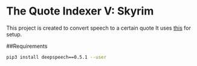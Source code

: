 # The Quote Indexer V: Skyrim
This project is created to convert speech to a certain quote
It uses [this](https://github.com/mozilla/DeepSpeech/tree/master/examples/mic_vad_streaming) for setup.

##Requirements
```bash
pip3 install deepspeech==0.5.1 --user
```
